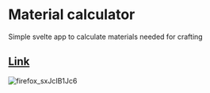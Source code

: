# Material calculator

Simple svelte app to calculate materials needed for crafting

## [Link](https://sl1900.github.io/Material-calculator/)

![firefox_sxJcIB1Jc6](https://user-images.githubusercontent.com/43700351/182313971-5d1e49ec-a426-44c6-9e4b-5ddb5e86d90e.png)
